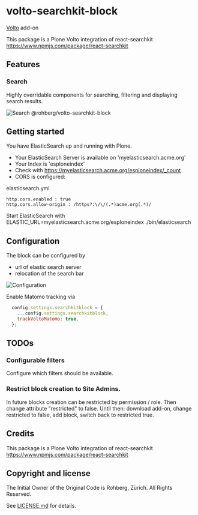 # volto-searchkit-block

[Volto](https://github.com/plone/volto) add-on

This package is a Plone Volto integration of react-searchkit https://www.npmjs.com/package/react-searchkit

## Features

### Search

Highly overridable components for searching, filtering and displaying search results.


![Search @rohberg/volto-searchkit-block](https://github.com/rohberg/volto-searchkit-block/raw/master/public/search.png)

## Getting started

You have ElasticSearch up and running with Plone. 

* Your ElasticSearch Server is available on 'myelasticsearch.acme.org'
* Your Index is 'esploneindex'
* Check with https://myelasticsearch.acme.org/esploneindex/_count
* CORS is configured: 

elasticsearch.yml

```
http.cors.enabled : true
http.cors.allow-origin : /https?:\/\/(.*)acme.org(.*)/
```
  

Start ElasticSearch with ELASTIC_URL=myelasticsearch.acme.org/esploneindex ./bin/elasticsearch



## Configuration

The block can be configured by 

- url of elastic search server
- relocation of the search bar

![Configuration](https://github.com/rohberg/volto-searchkit-block/raw/master/public/configuration.png)

Enable Matomo tracking via

```js
  config.settings.searchkitblock = {
    ...config.settings.searchkitblock,
    trackVoltoMatomo: true,
  };
```

## TODOs

### Configurable filters

Configure which filters should be available.

### Restrict block creation to Site Admins.

In future blocks creation can be restricted by permission / role. Then change attribute "restricted" to false. Until then: download add-on, change restricted to false, add block, switch back to restricted true.

## Credits

This package is a Plone Volto integration of react-searchkit https://www.npmjs.com/package/react-searchkit


## Copyright and license

The Initial Owner of the Original Code is Rohberg, Zürich.
All Rights Reserved.

See [LICENSE.md](https://github.com/rohberg/volto-searchkit-block/blob/master/LICENSE.md) for details.
